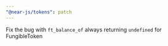 ```yaml
---
"@near-js/tokens": patch
---
```


Fix the bug with `ft_balance_of` always returning `undefined` for FungibleToken
